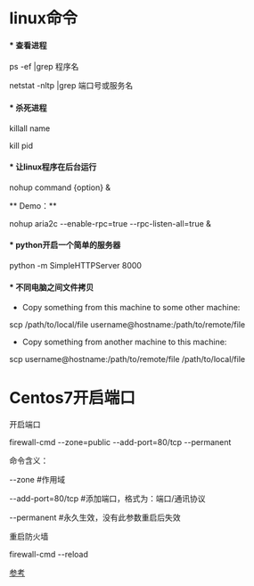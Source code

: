 # linux命令

#### * 查看进程
ps -ef |grep  程序名

netstat -nltp |grep 端口号或服务名

####  * 杀死进程
killall name

kill pid
#### * 让linux程序在后台运行

nohup command {option} &

** Demo：**

nohup aria2c --enable-rpc=true --rpc-listen-all=true &


#### * python开启一个简单的服务器

python -m SimpleHTTPServer 8000


#### * 不同电脑之间文件拷贝

- Copy something from this machine to some other machine:

scp /path/to/local/file username@hostname:/path/to/remote/file

- Copy something from another machine to this machine:

scp username@hostname:/path/to/remote/file /path/to/local/file
# Centos7开启端口
开启端口
 
firewall-cmd --zone=public --add-port=80/tcp --permanent
 
命令含义：
 
--zone #作用域
 
--add-port=80/tcp  #添加端口，格式为：端口/通讯协议
 
--permanent   #永久生效，没有此参数重启后失效
 
重启防火墙
 
firewall-cmd --reload

[参考](http://stackoverflow.com/questions/24729024/centos-7-open-firewall-port)
